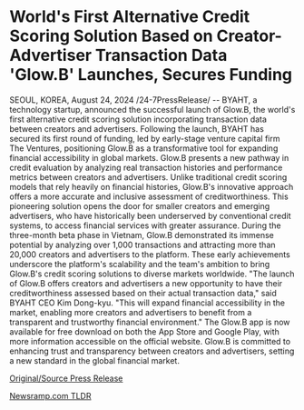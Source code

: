 # World's First Alternative Credit Scoring Solution Based on Creator-Advertiser Transaction Data 'Glow.B' Launches, Secures Funding

SEOUL, KOREA, August 24, 2024 /24-7PressRelease/ -- BYAHT, a technology startup, announced the successful launch of Glow.B, the world's first alternative credit scoring solution incorporating transaction data between creators and advertisers. Following the launch, BYAHT has secured its first round of funding, led by early-stage venture capital firm The Ventures, positioning Glow.B as a transformative tool for expanding financial accessibility in global markets.  Glow.B presents a new pathway in credit evaluation by analyzing real transaction histories and performance metrics between creators and advertisers. Unlike traditional credit scoring models that rely heavily on financial histories, Glow.B's innovative approach offers a more accurate and inclusive assessment of creditworthiness. This pioneering solution opens the door for smaller creators and emerging advertisers, who have historically been underserved by conventional credit systems, to access financial services with greater assurance.  During the three-month beta phase in Vietnam, Glow.B demonstrated its immense potential by analyzing over 1,000 transactions and attracting more than 20,000 creators and advertisers to the platform. These early achievements underscore the platform's scalability and the team's ambition to bring Glow.B's credit scoring solutions to diverse markets worldwide.  "The launch of Glow.B offers creators and advertisers a new opportunity to have their creditworthiness assessed based on their actual transaction data," said BYAHT CEO Kim Dong-kyu. "This will expand financial accessibility in the market, enabling more creators and advertisers to benefit from a transparent and trustworthy financial environment."  The Glow.B app is now available for free download on both the App Store and Google Play, with more information accessible on the official website. Glow.B is committed to enhancing trust and transparency between creators and advertisers, setting a new standard in the global financial market. 

[Original/Source Press Release](https://www.24-7pressrelease.com/press-release/513744/worlds-first-alternative-credit-scoring-solution-based-on-creator-advertiser-transaction-data-glowb-launches-secures-funding) 

[Newsramp.com TLDR](https://newsramp.com/None) 
